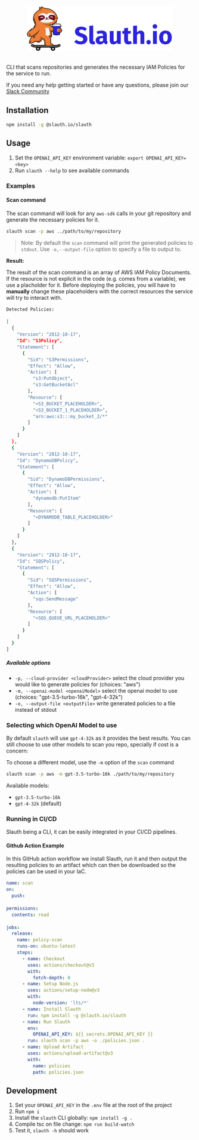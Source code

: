 # <p align="center"><img src="./static/images/slauth-logo.png" alt="slauth.io logo"/></p>

CLI that scans repositories and generates the necessary IAM Policies for the service to run.

If you need any help getting started or have any questions, please join our [Slack Community](https://join.slack.com/t/slauthiocommunity/shared_invite/zt-268nxuwyd-Vav8lYJdiP44Kt8lQSSybg)

## Installation

```bash
npm install -g @slauth.io/slauth
```

## Usage

1. Set the `OPENAI_API_KEY` environment variable: `export OPENAI_API_KEY=<key>`
2. Run `slauth --help` to see available commands

### Examples

#### Scan command

The scan command will look for any `aws-sdk` calls in your git repository and generate the necessary policies for it.

```bash
slauth scan -p aws ../path/to/my/repository
```

> Note: By default the `scan` command will print the generated policies to `stdout`. Use `-o,--output-file` option to specify a file to output to.

**Result:**

The result of the scan command is an array of AWS IAM Policy Documents.
If the resource is not explicit in the code (e.g. comes from a variable), we use a placholder for it.
Before deploying the policies, you will have to **manually** change these placeholders with the correct resources the service will try to interact with.

```bash
Detected Policies:

[
  {
    "Version": "2012-10-17",
    "Id": "S3Policy",
    "Statement": [
      {
        "Sid": "S3Permissions",
        "Effect": "Allow",
        "Action": [
          "s3:PutObject",
          "s3:GetBucketAcl"
        ],
        "Resource": [
          "<S3_BUCKET_PLACEHOLDER>",
          "<S3_BUCKET_1_PLACEHOLDER>",
          "arn:aws:s3:::my_bucket_2/*"
        ]
      }
    ]
  },
  {
    "Version": "2012-10-17",
    "Id": "DynamoDBPolicy",
    "Statement": [
      {
        "Sid": "DynamoDBPermissions",
        "Effect": "Allow",
        "Action": [
          "dynamodb:PutItem"
        ],
        "Resource": [
          "<DYNAMODB_TABLE_PLACEHOLDER>"
        ]
      }
    ]
  },
  {
    "Version": "2012-10-17",
    "Id": "SQSPolicy",
    "Statement": [
      {
        "Sid": "SQSPermissions",
        "Effect": "Allow",
        "Action": [
          "sqs:SendMessage"
        ],
        "Resource": [
          "<SQS_QUEUE_URL_PLACEHOLDER>"
        ]
      }
    ]
  }
]
```

##### Available options

- `-p, --cloud-provider <cloudProvider>` select the cloud provider you would like to generate policies for (choices: "aws")
- `-m, --openai-model <openaiModel>` select the openai model to use (choices: "gpt-3.5-turbo-16k", "gpt-4-32k")
- `-o, --output-file <outputFile>` write generated policies to a file instead of stdout

### Selecting which OpenAI Model to use

By default `slauth` will use `gpt-4-32k` as it provides the best results. You can still choose to use other models to scan you repo, specially if cost is a concern:

To choose a different model, use the `-m` option of the `scan` command

```bash
slauth scan -p aws -m gpt-3.5-turbo-16k ./path/to/my/repository
```

Available models:

- `gpt-3.5-turbo-16k`
- `gpt-4-32k` (default)

### Running in CI/CD

Slauth being a CLI, it can be easily integrated in your CI/CD pipelines.

#### Github Action Example

In this GitHub action workflow we install Slauth, run it and then output the resulting policies to an artifact which can then be downloaded so the policies can be used in your IaC.

```yaml
name: scan
on:
  push:

permissions:
  contents: read

jobs:
  release:
    name: policy-scan
    runs-on: ubuntu-latest
    steps:
      - name: Checkout
        uses: actions/checkout@v3
        with:
          fetch-depth: 0
      - name: Setup Node.js
        uses: actions/setup-node@v3
        with:
          node-version: 'lts/*'
      - name: Install Slauth
        run: npm install -g @slauth.io/slauth
      - name: Run Slauth
        env:
          OPENAI_API_KEY: ${{ secrets.OPENAI_API_KEY }}
        run: slauth scan -p aws -o ./policies.json .
      - name: Upload Artifact
        uses: actions/upload-artifact@v3
        with:
          name: policies
          path: policies.json
```

## Development

1. Set your `OPENAI_API_KEY` in the `.env` file at the root of the project
2. Run `npm i`
3. Install the `slauth` CLI globally: `npm install -g .`
4. Compile tsc on file change: `npm run build-watch`
5. Test it, `slauth -h` should work
